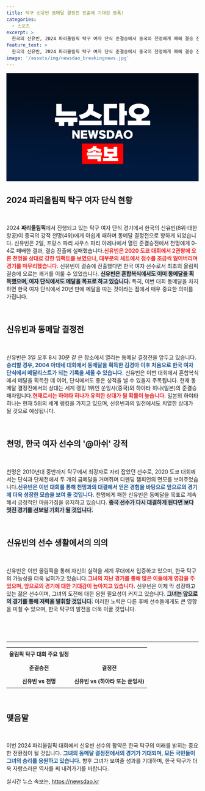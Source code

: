 ```yaml
---
title: 탁구 신유빈 동메달 결정전 진출에 기대감 증폭!
categories:
  - 스포츠
excerpt: >
  한국의 신유빈, 2024 파리올림픽 탁구 여자 단식 준결승에서 중국의 천멍에게 패해 결승 진출에 실패! 하지만 동메달 결정전에서의 역사를 향한 도전은 계속된다. 20년 만의 메달 가능성을 놓치지 마세요!
feature_text: >
  한국의 신유빈, 2024 파리올림픽 탁구 여자 단식 준결승에서 중국의 천멍에게 패해 결승 진출에 실패! 하지만 동메달 결정전에서의 역사를 향한 도전은 계속된다. 20년 만의 메달 가능성을 놓치지 마세요!
image: '/assets/img/newsdao_breakingnews.jpg'
---
```


<p><img src="/assets/img/newsdao_breakingnews.jpg" alt="pcversion 속보" /></p>

<h2 data-ke-size="size26">2024 파리올림픽 탁구 여자 단식 현황</h2>

<p data-ke-size="size16">&nbsp;</p>

<p data-ke-size="size16">2024 <b>파리올림픽</b>에서 진행되고 있는 탁구 여자 단식 경기에서 한국의 신유빈(8위·대한항공)이 중국의 강적 천멍(4위)에게 아쉽게 패하며 동메달 결정전으로 향하게 되었습니다. 신유빈은 2일, 프랑스 파리 사우스 파리 아레나에서 열린 준결승전에서 천멍에게 0-4로 패배한 결과, 결승 진출에 실패했습니다.<b><span style="color: #ee2323;">신유빈은 2020 도쿄 대회에서 2관왕에 오른 천멍을 상대로 강한 임팩트를 보였으나, 대부분의 세트에서 점수를 조금씩 잃어버리며 경기를 마무리했습니다.</span></b> 신유빈이 결승에 진출했다면 한국 여자 선수로서 최초의 올림픽 결승에 오르는 쾌거를 이룰 수 있었습니다. <b><span style="background-color: #21538527;">신유빈은 혼합복식에서도 이미 동메달을 획득했으며, 여자 단식에서도 메달을 목표로 하고 있습니다.</span></b> 특히, 이번 대회 동메달을 차지하면 한국 여자 단식에서 20년 만에 메달을 따는 것이라는 점에서 매우 중요한 의미를 가집니다.</p>

<p data-ke-size="size16">&nbsp;</p>

<h2 data-ke-size="size26">신유빈과 동메달 결정전</h2>

<p data-ke-size="size16">&nbsp;</p>

<p data-ke-size="size16">신유빈은 3일 오후 8시 30분 같 은 장소에서 열리는 동메달 결정전을 앞두고 있습니다.<b><span style="color: #1a5490;">승리할 경우, 2004 아테네 대회에서 동메달을 획득한 김경아 이후 처음으로 한국 여자 단식에서 메달리스트가 되는 기록을 세울 수 있습니다.</span></b> 신유빈은 이번 대회에서 혼합복식에서 메달을 획득한 데 이어, 단식에서도 좋은 성적을 낼 수 있을지 주목됩니다. 현재 동메달 결정전에서의 상대는 세계 랭킹 1위인 쑨잉사(중국)와 하야타 히나(일본)의 준결승 패자입니다.<b><span style="color: #ee2323;">현재로서는 하야타 히나가 유력한 상대가 될 확률이 높습니다.</span></b> 일본의 하야타 히나는 현재 5위의 세계 랭킹을 가지고 있으며, 신유빈과의 일전에서도 치열한 상대가 될 것으로 예상됩니다.</p>

<p data-ke-size="size16">&nbsp;</p>

<h2 data-ke-size="size26">천멍, 한국 여자 선수의 '@마쉬' 강적</h2>

<p data-ke-size="size16">&nbsp;</p>

<p data-ke-size="size16">천멍은 2010년대 중반까지 탁구에서 최강자로 자리 잡았던 선수로, 2020 도쿄 대회에서는 단식과 단체전에서 두 개의 금메달을 거머쥐며 디펜딩 챔피언의 면모를 보여주었습니다.<b><span style="color: #1a5490;">신유빈은 이번 대회를 통해 천멍과의 대결에서 얻은 경험을 바탕으로 앞으로의 경기에 더욱 성장한 모습을 보여 줄 것입니다.</span></b> 천멍에게 패한 신유빈은 동메달을 목표로 계속해서 긍정적인 마음가짐을 유지하고 있습니다. <b><span style="background-color: #21538527;">중국 선수가 다시 대결하게 된다면 보다 멋진 경기를 선보일 기회가 될 것입니다.</span></b></p>

<p data-ke-size="size16">&nbsp;</p>

<h2 data-ke-size="size26">신유빈의 선수 생활에서의 의의</h2>

<p data-ke-size="size16">&nbsp;</p>

<p data-ke-size="size16">신유빈은 이번 올림픽을 통해 자신의 실력을 세계 무대에서 입증하고 있으며, 한국 탁구의 가능성을 더욱 넓혀가고 있습니다.<b><span style="color: #ee2323;">그녀의 지난 경기를 통해 많은 이들에게 영감을 주었으며, 앞으로의 경기에 대한 기대감이 높아지고 있습니다.</span></b> 신유빈은 이제 막 성장하고 있는 젊은 선수이며, 그녀의 도전에 대한 응원 필요성이 커지고 있습니다. <b><span style="background-color: #21538527;">그녀는 앞으로의 경기를 통해 저력을 발휘할 것입니다.</span></b> 이러한 노력은 다른 후배 선수들에게도 큰 영향을 미칠 수 있으며, 한국 탁구의 발전을 더욱 이끌 것입니다.</p>

<p data-ke-size="size16">&nbsp;</p>

<p data-ke-size="size16">&nbsp;</p>

<hr style="height:1px;border:none;color:#333;background-color:#333;" />

<table style="width: 100%;">
    <tr>
        <td style="text-align: center; height: 30px;">
            <b>올림픽 탁구 대회 주요 일정</b>
        </td>
    </tr>
    <tr>
        <td style="text-align: center; height: 30px;">
            <b>준결승전</b>
        </td>
        <td style="text-align: center; height: 30px;">
            <b>결정전</b>
        </td>
    </tr>
    <tr>
        <td style="text-align: center; height: 30px;">
            <b>신유빈 vs 천멍</b>
        </td>
        <td style="text-align: center; height: 30px;">
            <b>신유빈 vs (하야타 또는 쑨잉사)</b>
        </td>
    </tr>
</table>

<p data-ke-size="size16">&nbsp;</p>

<h2 data-ke-size="size26">맺음말</h2>

<p data-ke-size="size16">&nbsp;</p>

<p data-ke-size="size16">이번 2024 파리올림픽 대회에서 신유빈 선수의 활약은 한국 탁구의 미래를 밝히는 중요한 전환점이 될 것입니다. <b><span style="color: #1a5490;">그녀의 동메달 결정전에서의 경기가 기대되며, 모든 국민들이 그녀의 승리를 응원하고 있습니다.</span></b> 향후 그녀가 보여줄 성과를 기대하며, 한국 탁구가 더욱 자랑스러운 역사를 써 내려가기를 바랍니다.</p>
실시간 뉴스 속보는, <a href="https://newsdao.kr" rel="dofollow">https://newsdao.kr</a>


